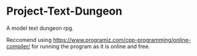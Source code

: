 # Project-Text-Dungeon
A model text dungeon rpg.

Reccomend using https://www.programiz.com/cpp-programming/online-compiler/ for running the program as it is online and free.
